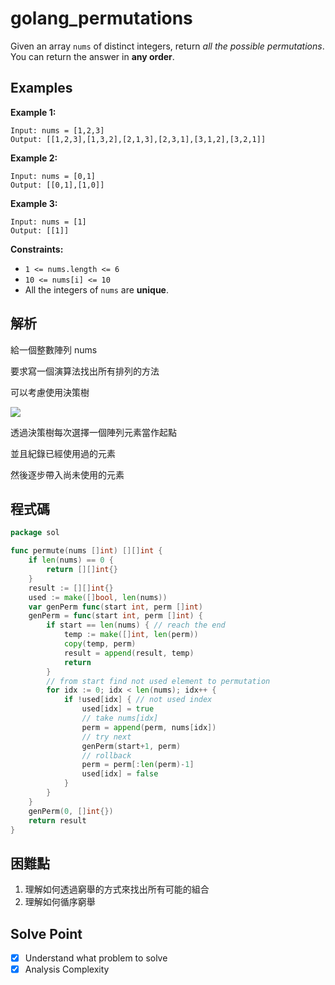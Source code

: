 # golang_permutations

Given an array `nums` of distinct integers, return *all the possible permutations*. You can return the answer in **any order**.

## Examples

**Example 1:**

```
Input: nums = [1,2,3]
Output: [[1,2,3],[1,3,2],[2,1,3],[2,3,1],[3,1,2],[3,2,1]]

```

**Example 2:**

```
Input: nums = [0,1]
Output: [[0,1],[1,0]]

```

**Example 3:**

```
Input: nums = [1]
Output: [[1]]

```

**Constraints:**

- `1 <= nums.length <= 6`
- `10 <= nums[i] <= 10`
- All the integers of `nums` are **unique**.

## 解析

給一個整數陣列 nums

要求寫一個演算法找出所有排列的方法

可以考慮使用決策樹

![](https://i.imgur.com/iZOZVs2.png)

透過決策樹每次選擇一個陣列元素當作起點

並且紀錄已經使用過的元素

然後逐步帶入尚未使用的元素

## 程式碼
```go
package sol

func permute(nums []int) [][]int {
	if len(nums) == 0 {
		return [][]int{}
	}
	result := [][]int{}
	used := make([]bool, len(nums))
	var genPerm func(start int, perm []int)
	genPerm = func(start int, perm []int) {
		if start == len(nums) { // reach the end
			temp := make([]int, len(perm))
			copy(temp, perm)
			result = append(result, temp)
			return
		}
		// from start find not used element to permutation
		for idx := 0; idx < len(nums); idx++ {
			if !used[idx] { // not used index
				used[idx] = true
				// take nums[idx]
				perm = append(perm, nums[idx])
				// try next
				genPerm(start+1, perm)
				// rollback
				perm = perm[:len(perm)-1]
				used[idx] = false
			}
		}
	}
	genPerm(0, []int{})
	return result
}

```
## 困難點

1. 理解如何透過窮舉的方式來找出所有可能的組合
2. 理解如何循序窮舉

## Solve Point

- [x]  Understand what problem to solve
- [x]  Analysis Complexity